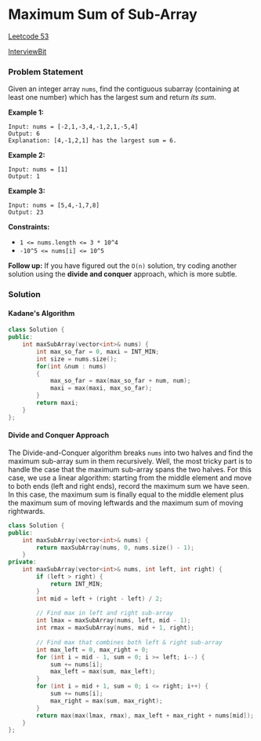# Maximum Sum of Sub-Array

[Leetcode 53](https://leetcode.com/problems/maximum-subarray/)  &#x20;

[InterviewBit](https://www.interviewbit.com/problems/max-sum-contiguous-subarray/)

### Problem Statement

Given an integer array `nums`, find the contiguous subarray (containing at least one number) which has the largest sum and return _its sum_.

**Example 1:**

```
Input: nums = [-2,1,-3,4,-1,2,1,-5,4]
Output: 6
Explanation: [4,-1,2,1] has the largest sum = 6.
```

**Example 2:**

```
Input: nums = [1]
Output: 1
```

**Example 3:**

```
Input: nums = [5,4,-1,7,8]
Output: 23
```

**Constraints:**

* `1 <= nums.length <= 3 * 10^4`
* `-10^5 <= nums[i] <= 10^5`

&#x20; **Follow up:** If you have figured out the `O(n)` solution, try coding another solution using the **divide and conquer** approach, which is more subtle.           &#x20;

### Solution

#### Kadane's Algorithm

```cpp
class Solution {
public:
    int maxSubArray(vector<int>& nums) {
        int max_so_far = 0, maxi = INT_MIN;
        int size = nums.size();
        for(int &num : nums)
        {
            max_so_far = max(max_so_far + num, num);
            maxi = max(maxi, max_so_far);
        }
        return maxi;
    }
};
```

#### Divide and Conquer Approach

The Divide-and-Conquer algorithm breaks `nums` into two halves and find the maximum sub-array sum in them recursively. Well, the most tricky part is to handle the case that the maximum sub-array spans the two halves. For this case, we use a linear algorithm: starting from the middle element and move to both ends (left and right ends), record the maximum sum we have seen. In this case, the maximum sum is finally equal to the middle element plus the maximum sum of moving leftwards and the maximum sum of moving rightwards.

```cpp
class Solution {
public:
    int maxSubArray(vector<int>& nums) {
        return maxSubArray(nums, 0, nums.size() - 1);
    }
private:
    int maxSubArray(vector<int>& nums, int left, int right) {
        if (left > right) {
            return INT_MIN;
        }
        int mid = left + (right - left) / 2;
        
        // Find max in left and right sub-array
        int lmax = maxSubArray(nums, left, mid - 1);
        int rmax = maxSubArray(nums, mid + 1, right);
        
        // Find max that combines both left & right sub-array
        int max_left = 0, max_right = 0;
        for (int i = mid - 1, sum = 0; i >= left; i--) {
            sum += nums[i];
            max_left = max(sum, max_left);
        }
        for (int i = mid + 1, sum = 0; i <= right; i++) {
            sum += nums[i];
            max_right = max(sum, max_right);
        }
        return max(max(lmax, rmax), max_left + max_right + nums[mid]);
    }
};
```
